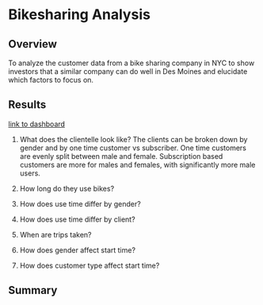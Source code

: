 # Bikesharing Analysis
## Overview
To analyze the customer data from a bike sharing company in NYC to show investors that a similar company can do well in Des Moines and elucidate which factors to focus on. 

## Results
[link to dashboard](https://public.tableau.com/profile/maya.singh7324#!/vizhome/BikesharingChallenge_16103465907380/NYCBikisharing?publish=yes)
1. What does the clientelle look like?
The clients can be broken down by gender and by one time customer vs subscriber. One time customers are evenly split between male and female. Subscription based customers are more for males and females, with significantly more male users. 

2. How long do they use bikes?


3. How does use time differ by gender?
4. How does use time differ by client?
5. When are trips taken?
6. How does gender affect start time?
7. How does customer type affect start time?

## Summary


